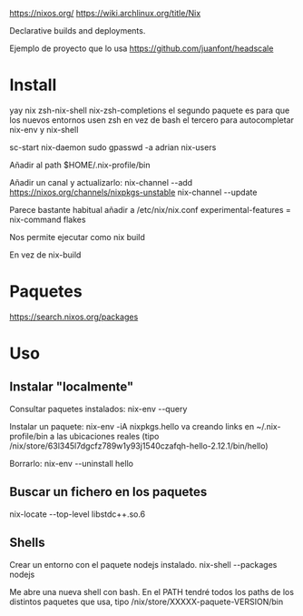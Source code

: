 https://nixos.org/
https://wiki.archlinux.org/title/Nix

Declarative builds and deployments.

Ejemplo de proyecto que lo usa
https://github.com/juanfont/headscale

# Install
yay nix zsh-nix-shell nix-zsh-completions
  el segundo paquete es para que los nuevos entornos usen zsh en vez de bash
  el tercero para autocompletar nix-env y nix-shell

sc-start nix-daemon
sudo gpasswd -a adrian nix-users

Añadir al path
$HOME/.nix-profile/bin

Añadir un canal y actualizarlo:
nix-channel --add https://nixos.org/channels/nixpkgs-unstable
nix-channel --update

Parece bastante habitual añadir a /etc/nix/nix.conf
experimental-features = nix-command flakes

Nos permite ejecutar como
nix build

En vez de nix-build


# Paquetes
https://search.nixos.org/packages



# Uso

## Instalar "localmente"
Consultar paquetes instalados:
nix-env --query

Instalar un paquete:
nix-env -iA nixpkgs.hello
  va creando links en ~/.nix-profile/bin a las ubicaciones reales (tipo /nix/store/63l345l7dgcfz789w1y93j1540czafqh-hello-2.12.1/bin/hello)

Borrarlo:
nix-env --uninstall hello

## Buscar un fichero en los paquetes
nix-locate --top-level libstdc++.so.6


## Shells
Crear un entorno con el paquete nodejs instalado.
nix-shell --packages nodejs

Me abre una nueva shell con bash.
En el PATH tendré todos los paths de los distintos paquetes que usa, tipo /nix/store/XXXXX-paquete-VERSION/bin
